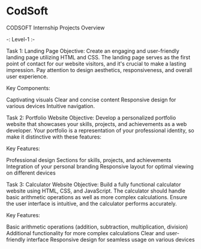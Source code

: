 # CodSoft

CODSOFT Internship Projects Overview

-: Level-1 :-

Task 1: Landing Page
Objective:
Create an engaging and user-friendly landing page utilizing HTML and CSS. The landing page serves as the first point of contact for our website visitors, and it's crucial to make a lasting impression. Pay attention to design aesthetics, responsiveness, and overall user experience.

Key Components:

Captivating visuals
Clear and concise content
Responsive design for various devices
Intuitive navigation.

Task 2: Portfolio Website
Objective:
Develop a personalized portfolio website that showcases your skills, projects, and achievements as a web developer. Your portfolio is a representation of your professional identity, so make it distinctive with these features:

Key Features:

Professional design
Sections for skills, projects, and achievements
Integration of your personal branding
Responsive layout for optimal viewing on different devices


Task 3: Calculator Website
Objective:
Build a fully functional calculator website using HTML, CSS, and JavaScript. The calculator should handle basic arithmetic operations as well as more complex calculations. Ensure the user interface is intuitive, and the calculator performs accurately.

Key Features:

Basic arithmetic operations (addition, subtraction, multiplication, division)
Additional functionality for more complex calculations
Clear and user-friendly interface
Responsive design for seamless usage on various devices
